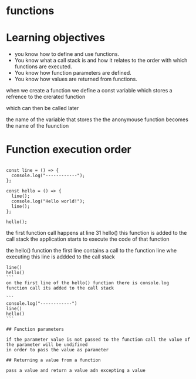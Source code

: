 # functions 


# Learning objectives
* you know how to define and use functions.
* You know what a call stack is and how it relates to the order with which functions are executed.
* You know how function parameters are defined.
* You know how values are returned from functions.

when we create a function we define a const variable which stores a refrence to the crerated function 

which can then be called later 

the name of the variable that stores the  the anonymouse function becomes the name of the fuunction 


# Function execution order

```

const line = () => {
  console.log("------------");
};

const hello = () => {
  line();
  console.log("Hello world!");
  line();
};

hello();

````
the first function call happens at line 31 hello() this function is added to the call stack 
the application starts to execute the code of that function 

the hello() function the first line contains a call to the function line whe executing this line is addded to the call stack 

````
line()
hello()
```
on the first line of the hello() function there is console.log function call its added to the call stack 

```
console.log("------------")
line()
hello()
```

## Function parameters

if the parameter value is not passed to the function call the value of the parameter will be undifined 
in order to pass the value as parameter

## Returning a value from a function

pass a value and return a value adn excepting a value 
